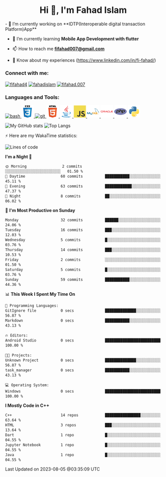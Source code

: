 <h1 align="center">Hi 👋, I'm Fahad Islam</h1>
- 🔭 I’m currently working on **IDTP(Interoperable digital transaction Platform)App**

- 🌱 I’m currently learning **Mobile App Development with flutter**

- 📫 How to reach me **fifahad007@gmail.com**

- 📄 Know about my experiences (https://www.linkedin.com/in/fi-fahad/)

<h3 align="left">Connect with me:</h3>
<p align="left">
<a href="https://twitter.com/fifahad4" target="blank"><img align="center" src="https://raw.githubusercontent.com/rahuldkjain/github-profile-readme-generator/master/src/images/icons/Social/twitter.svg" alt="fifahad4" height="30" width="40" /></a>
<a href="https://www.linkedin.com/in/fi-fahad/" target="blank"><img align="center" src="https://raw.githubusercontent.com/rahuldkjain/github-profile-readme-generator/master/src/images/icons/Social/linked-in-alt.svg" alt="fahadislam" height="30" width="40" /></a>
<a href="https://fb.com/fifahad.007" target="blank"><img align="center" src="https://raw.githubusercontent.com/rahuldkjain/github-profile-readme-generator/master/src/images/icons/Social/facebook.svg" alt="fifahad.007" height="30" width="40" /></a>
</p>

<h3 align="left">Languages and Tools:</h3>
<p align="left"> <a href="https://www.gnu.org/software/bash/" target="_blank" rel="noreferrer"> <img src="https://www.vectorlogo.zone/logos/gnu_bash/gnu_bash-icon.svg" alt="bash" width="40" height="40"/> </a> <a href="https://www.w3schools.com/css/" target="_blank" rel="noreferrer"> <img src="https://raw.githubusercontent.com/devicons/devicon/master/icons/css3/css3-original-wordmark.svg" alt="css3" width="40" height="40"/> </a> <a href="https://git-scm.com/" target="_blank" rel="noreferrer"> <img src="https://www.vectorlogo.zone/logos/git-scm/git-scm-icon.svg" alt="git" width="40" height="40"/> </a> <a href="https://www.w3.org/html/" target="_blank" rel="noreferrer"> <img src="https://raw.githubusercontent.com/devicons/devicon/master/icons/html5/html5-original-wordmark.svg" alt="html5" width="40" height="40"/> </a> <a href="https://www.java.com" target="_blank" rel="noreferrer"> <img src="https://raw.githubusercontent.com/devicons/devicon/master/icons/java/java-original.svg" alt="java" width="40" height="40"/> </a> <a href="https://developer.mozilla.org/en-US/docs/Web/JavaScript" target="_blank" rel="noreferrer"> <img src="https://raw.githubusercontent.com/devicons/devicon/master/icons/javascript/javascript-original.svg" alt="javascript" width="40" height="40"/> </a> <a href="https://www.mysql.com/" target="_blank" rel="noreferrer"> <img src="https://raw.githubusercontent.com/devicons/devicon/master/icons/mysql/mysql-original-wordmark.svg" alt="mysql" width="40" height="40"/> </a> <a href="https://www.oracle.com/" target="_blank" rel="noreferrer"> <img src="https://raw.githubusercontent.com/devicons/devicon/master/icons/oracle/oracle-original.svg" alt="oracle" width="40" height="40"/> </a> <a href="https://www.php.net" target="_blank" rel="noreferrer"> <img src="https://raw.githubusercontent.com/devicons/devicon/master/icons/php/php-original.svg" alt="php" width="40" height="40"/> </a> <a href="https://www.python.org" target="_blank" rel="noreferrer"> <img src="https://raw.githubusercontent.com/devicons/devicon/master/icons/python/python-original.svg" alt="python" width="40" height="40"/> </a> </p>

![My GitHub stats](https://github-readme-stats.vercel.app/api?username=Fahaddada47&show_icons=true&theme=radical)
![Top Langs](https://github-readme-stats.vercel.app/api/top-langs/?username=Fahaddada47&layout=donut)


⚡ Here are my WakaTime statistics:

<!--START_SECTION:waka-->
![Lines of code](https://img.shields.io/badge/From%20Hello%20World%20I%27ve%20Written-192.6%20thousand%20lines%20of%20code-blue)

**I'm a Night 🦉** 

```text
🌞 Morning                2 commits           ░░░░░░░░░░░░░░░░░░░░░░░░░   01.50 % 
🌆 Daytime                60 commits          ███████████░░░░░░░░░░░░░░   45.11 % 
🌃 Evening                63 commits          ████████████░░░░░░░░░░░░░   47.37 % 
🌙 Night                  8 commits           ██░░░░░░░░░░░░░░░░░░░░░░░   06.02 % 
```
📅 **I'm Most Productive on Sunday** 

```text
Monday                   32 commits          ██████░░░░░░░░░░░░░░░░░░░   24.06 % 
Tuesday                  16 commits          ███░░░░░░░░░░░░░░░░░░░░░░   12.03 % 
Wednesday                5 commits           █░░░░░░░░░░░░░░░░░░░░░░░░   03.76 % 
Thursday                 14 commits          ███░░░░░░░░░░░░░░░░░░░░░░   10.53 % 
Friday                   2 commits           ░░░░░░░░░░░░░░░░░░░░░░░░░   01.50 % 
Saturday                 5 commits           █░░░░░░░░░░░░░░░░░░░░░░░░   03.76 % 
Sunday                   59 commits          ███████████░░░░░░░░░░░░░░   44.36 % 
```


📊 **This Week I Spent My Time On** 

```text
💬 Programming Languages: 
GitIgnore file           0 secs              ██████████████░░░░░░░░░░░   56.87 % 
Markdown                 0 secs              ███████████░░░░░░░░░░░░░░   43.13 % 

🔥 Editors: 
Android Studio           0 secs              █████████████████████████   100.00 % 

🐱‍💻 Projects: 
Unknown Project          0 secs              ██████████████░░░░░░░░░░░   56.87 % 
task_manager             0 secs              ███████████░░░░░░░░░░░░░░   43.13 % 

💻 Operating System: 
Windows                  0 secs              █████████████████████████   100.00 % 
```

**I Mostly Code in C++** 

```text
C++                      14 repos            ████████████████░░░░░░░░░   63.64 % 
HTML                     3 repos             ███░░░░░░░░░░░░░░░░░░░░░░   13.64 % 
Dart                     1 repo              █░░░░░░░░░░░░░░░░░░░░░░░░   04.55 % 
Jupyter Notebook         1 repo              █░░░░░░░░░░░░░░░░░░░░░░░░   04.55 % 
Java                     1 repo              █░░░░░░░░░░░░░░░░░░░░░░░░   04.55 % 
```




 Last Updated on 2023-08-05 @03:35:09 UTC
<!--END_SECTION:waka-->



